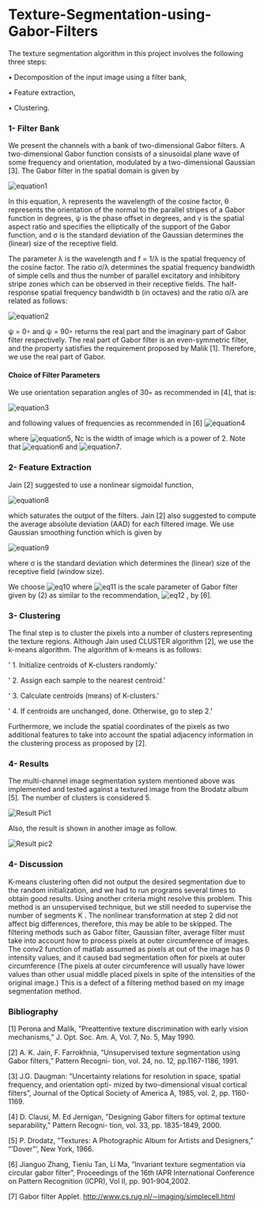# Texture-Segmentation-using-Gabor-Filters
The texture segmentation algorithm in this project involves the following three steps:

• Decomposition of the input image using a filter bank,

• Feature extraction,

• Clustering.


### 1- Filter Bank

We present the channels with a bank of two-dimensional Gabor filters. A two-dimensional Gabor function
consists of a sinusoidal plane wave of some frequency and orientation, modulated by a two-dimensional
Gaussian [3]. The Gabor filter in the spatial domain is given by

![equation1](https://user-images.githubusercontent.com/15813546/31584944-6b9ce89a-b1c5-11e7-872a-a4eb1870a624.jpg)

In this equation, λ represents the wavelength of the cosine factor, θ represents the orientation of the
normal to the parallel stripes of a Gabor function in degrees, ψ is the phase offset in degrees, and γ is the
spatial aspect ratio and specifies the elliptically of the support of the Gabor function, and σ is the standard
deviation of the Gaussian determines the (linear) size of the receptive field.

The parameter λ is the wavelength and f = 1/λ is the spatial frequency of the cosine factor. The ratio σ/λ
determines the spatial frequency bandwidth of simple cells and thus the number of parallel excitatory and
inhibitory stripe zones which can be observed in their receptive fields. The half-response spatial frequency
bandwidth b (in octaves) and the ratio σ/λ are related as follows:

![equation2](https://user-images.githubusercontent.com/15813546/31584961-dc646026-b1c5-11e7-89bf-5b1bb14b82c0.jpg)

ψ = 0◦ and ψ = 90◦ returns the real part and the imaginary part of Gabor filter respectively. The real part
of Gabor filter is an even-symmetric filter, and the property satisfies the requirement proposed by Malik [1].
Therefore, we use the real part of Gabor.

#### Choice of Filter Parameters

We use orientation separation angles of 30◦ as recommended in [4], that is:

![equation3](https://user-images.githubusercontent.com/15813546/31584981-3d7e1e38-b1c6-11e7-9ab6-6e0693d38e78.jpg)

and following values of frequencies as recommended in [6]
![equation4](https://user-images.githubusercontent.com/15813546/31584990-652c251a-b1c6-11e7-9026-3e729f550684.jpg)

where ![equation5](https://user-images.githubusercontent.com/15813546/31585017-c9891d9c-b1c6-11e7-8b4d-4125f0c151cc.jpg), Nc is the width of image which is a power of 2. Note that ![equation6](https://user-images.githubusercontent.com/15813546/31585024-e950a26c-b1c6-11e7-8066-9ca836cfc5ba.jpg)
and ![equation7](https://user-images.githubusercontent.com/15813546/31585032-f6106a64-b1c6-11e7-855d-e1530a86f5c9.jpg).

### 2-  Feature Extraction

Jain [2] suggested to use a nonlinear sigmoidal function,

![equation8](https://user-images.githubusercontent.com/15813546/31585064-a9012906-b1c7-11e7-897f-d5f28a7b8687.jpg)

which saturates the output of the filters.
Jain [2] also suggested to compute the average absolute deviation (AAD) for each filtered image. We use
Gaussian smoothing function which is given by

![equation9](https://user-images.githubusercontent.com/15813546/31585066-af7b7ef8-b1c7-11e7-90ad-04bc40193c45.jpg)

where σ is the standard deviation which determines the (linear) size of the receptive field (window size).

   We choose ![eq10](https://user-images.githubusercontent.com/15813546/31585078-10912e18-b1c8-11e7-86b8-6f13d6346a6a.jpg) where ![eq11](https://user-images.githubusercontent.com/15813546/31585079-17ac21d0-b1c8-11e7-9b3e-7388ae60f260.jpg) is the scale parameter of Gabor filter given by (2) as similar to the recommendation, ![eq12](https://user-images.githubusercontent.com/15813546/31585080-259f1f36-b1c8-11e7-8fc6-531d911ef60a.jpg) , by [6].
   
   ### 3- Clustering
   
   The final step is to cluster the pixels into a number of clusters representing the texture regions. Although
Jain used CLUSTER algorithm [2], we use the k-means algorithm. The algorithm of k-means is as follows:

'   1. Initialize centroids of K-clusters randomly.'

'   2. Assign each sample to the nearest centroid.'

'   3. Calculate centroids (means) of K-clusters.'

'   4. If centroids are unchanged, done. Otherwise, go to step 2.'

Furthermore, we include the spatial coordinates of the pixels as two additional features to take into
account the spatial adjacency information in the clustering process as proposed by [2].

### 4- Results

The multi-channel image segmentation system mentioned above was implemented and tested against a textured
image from the Brodatz album [5]. The number of clusters is considered 5.

![Result Pic1](https://user-images.githubusercontent.com/15813546/31585142-7bc2b7fa-b1c9-11e7-9e7d-fa460f94ea1a.jpg)

Also, the result is shown in another image as follow.

![Result pic2](https://user-images.githubusercontent.com/15813546/31585140-72f6b9fa-b1c9-11e7-9272-2a399b6b40f1.jpg)

### 4- Discussion

K-means clustering often did not output the desired segmentation due to the random initialization, and we
had to run programs several times to obtain good results. Using another criteria might resolve this problem.
This method is an unsupervised technique, but we still needed to supervise the number of segments K . The
nonlinear transformation at step 2 did not affect big differences, therefore, this may be able to be skipped.
The filtering methods such as Gabor filter, Gaussian filter, average filter must take into account how to
process pixels at outer circumference of images. The conv2 function of matlab assumed as pixels at out of
the image has 0 intensity values, and it caused bad segmentation often for pixels at outer circumference (The
pixels at outer circumference will usually have lower values than other usual middle placed pixels in spite
of the intensities of the original image.) This is a defect of a filtering method based on my image segmentation
method.

### Bibliography

[1] Perona and Malik, ”Preattentive texture discrimination with early vision mechanisms,” J. Opt. Soc.
Am. A, Vol. 7, No. 5, May 1990.

[2] A. K. Jain, F. Farrokhnia, ”Unsupervised texture segmentation using Gabor filters,” Pattern Recogni-
tion, vol. 24, no. 12, pp.1167-1186, 1991.

[3] J.G. Daugman: ”Uncertainty relations for resolution in space, spatial frequency, and orientation opti-
mized by two-dimensional visual cortical filters”, Journal of the Optical Society of America A, 1985,
vol. 2, pp. 1160-1169.

[4] D. Clausi, M. Ed Jernigan, ”Designing Gabor filters for optimal texture separability,” Pattern Recogni-
tion, vol. 33, pp. 1835-1849, 2000.

[5] P. Drodatz, ”Textures: A Photographic Album for Artists and Designers,” ”’Dover”’, New York, 1966.

[6] Jianguo Zhang, Tieniu Tan, Li Ma, ”Invariant texture segmentation via circular gabor filter”, Proceedings of the 16th IAPR International Conference on Pattern Recognition (ICPR), Vol II, pp. 901-904,2002.

[7] Gabor filter Applet. http://www.cs.rug.nl/∼imaging/simplecell.html






